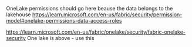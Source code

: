 OneLake permissions should go here beause the data belongs to the lakehouse
https://learn.microsoft.com/en-us/fabric/security/permission-model#onelake-permissions-data-access-roles


https://learn.microsoft.com/en-us/fabric/onelake/security/fabric-onelake-security
One lake is above - use this

